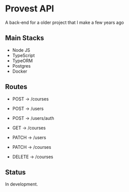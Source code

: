 # Provest API

A back-end for a older project that I make a few years ago

## Main Stacks
- Node JS
- TypeScript
- TypeORM
- Postgres
- Docker

## Routes

- POST → /courses

- POST → /users

- POST → /users/auth

- GET → /courses

- PATCH → /users

- PATCH → /courses

- DELETE → /courses

## Status

In development.
